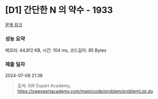 # [D1] 간단한 N 의 약수 - 1933 

[문제 링크](https://swexpertacademy.com/main/code/problem/problemDetail.do?contestProbId=AV5PhcWaAKIDFAUq) 

### 성능 요약

메모리: 44,812 KB, 시간: 104 ms, 코드길이: 85 Bytes

### 제출 일자

2024-07-08 21:38



> 출처: SW Expert Academy, https://swexpertacademy.com/main/code/problem/problemList.do
